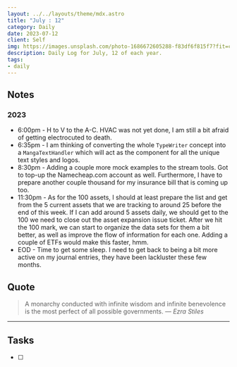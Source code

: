 ```yaml
---
layout: ../../layouts/theme/mdx.astro
title: "July : 12"
category: Daily
date: 2023-07-12
client: Self
img: https://images.unsplash.com/photo-1686672605288-f83df6f815f7?fit=crop&q=85&w=1400&h=700
description: Daily Log for July, 12 of each year.
tags:
- daily
---
```


## Notes
### 2023
- 6:00pm - H to V to the A-C. HVAC was not yet done, I am still a bit afraid of getting electrocuted to death.
- 6:35pm - I am thinking of converting the whole `TypeWriter` concept into a `MangaTextHandler` which will act as the component for all the unique text styles and logos.
- 8:30pm - Adding a couple more mock examples to the stream tools. Got to top-up the Namecheap.com account as well. Furthermore, I have to prepare another couple thousand for my insurance bill that is coming up too. 
- 11:30pm - As for the 100 assets, I should at least prepare the list and get from the 5 current assets that we are tracking to around 25 before the end of this week. If I can add around 5 assets daily, we should get to the 100 we need to close out the asset expansion issue ticket. After we hit the 100 mark, we can start to organize the data sets for them a bit better, as well as improve the flow of information for each one. Adding a couple of ETFs would make this faster, hmm.
- EOD - Time to get some sleep. I need to get back to being a bit more active on my journal entries, they have been lackluster these few months.

## Quote

> A monarchy conducted with infinite wisdom and infinite benevolence is the most perfect of all possible governments.
> — <cite>Ezra Stiles</cite>

---

## Tasks

- [ ]